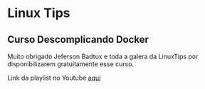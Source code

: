 # Linux Tips
## Curso Descomplicando Docker
Muito obrigado Jeferson Badtux e toda a galera da LinuxTips por disponibilizarem gratuitamente esse curso.

Link da playlist no Youtube [aqui](https://www.youtube.com/playlist?list=PLf-O3X2-mxDn1VpyU2q3fuI6YYeIWp5rR)